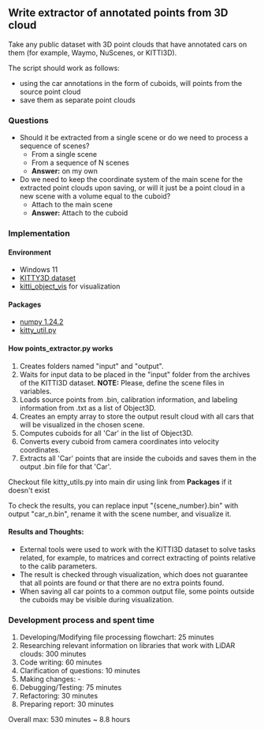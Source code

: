 ## Write extractor of annotated points from 3D cloud 
Take any public dataset with 3D point clouds that have annotated cars on them (for example, Waymo, NuScenes, or KITTI3D). 

The script should work as follows:
* using the car annotations in the form of cuboids, will points from the source point cloud 
* save them as separate point clouds

### Questions
* Should it be extracted from a single scene or do we need to process a sequence of scenes?
  * From a single scene
  * From a sequence of N scenes
  * **Answer:** on my own 
* Do we need to keep the coordinate system of the main scene for the extracted point clouds upon saving, or will it just be a point cloud in a new scene with a volume equal to the cuboid?
  * Attach to the main scene
  * **Answer:** Attach to the cuboid

### Implementation


#### Environment
 - Windows 11
 - <a href="https://www.cvlibs.net/datasets/kitti/eval_object.php?obj_benchmark=3d">KITTY3D dataset</a>
 - <a href="https://github.com/kuixu/kitti_object_vis">kitti_object_vis</a> for visualization 

#### Packages 
 - <a href="https://pypi.org/project/numpy/">numpy 1.24.2</a>
 - <a href="https://github.com/kuixu/kitti_object_vis/blob/12ce0a2348f6e1405c502bf32e51d76d3a970396/kitti_util.py">kitty_util.py</a>


#### How points_extractor.py works
1. Creates folders named "input" and "output".
2. Waits for input data to be placed in the "input" folder from the archives of the KITTI3D dataset. **NOTE:** Please, define the scene files in variables.
3. Loads source points from .bin, calibration information, and labeling information from .txt as a list of Object3D.
4. Creates an empty array to store the output result cloud with all cars that will be visualized in the chosen scene.
5. Computes cuboids for all 'Car' in the list of Object3D.
6. Converts every cuboid from camera coordinates into velocity coordinates.
7. Extracts all 'Car' points that are inside the cuboids and saves them in the output .bin file for that 'Car'.

Checkout file kitty_utils.py into main dir using link from **Packages** if it doesn't exist

To check the results, you can replace input "{scene_number}.bin" with output "car_n.bin", rename it with the scene number, and visualize it. 


#### Results and Thoughts:
 - External tools were used to work with the KITTI3D dataset to solve tasks related, for example, to matrices and correct extracting of points relative to the calib parameters.
 - The result is checked through visualization, which does not guarantee that all points are found or that there are no extra points found.
 - When saving all car points to a common output file, some points outside the cuboids may be visible during visualization.


### Development process and spent time
1. Developing/Modifying file processing flowchart: 25 minutes
2. Researching relevant information on libraries that work with LiDAR clouds: 300 minutes
3. Code writing: 60 minutes
4. Clarification of questions: 10 minutes
5. Making changes: -
6. Debugging/Testing: 75 minutes
7. Refactoring: 30 minutes
8. Preparing report: 30 minutes

Overall max: 530 minutes ~ 8.8 hours